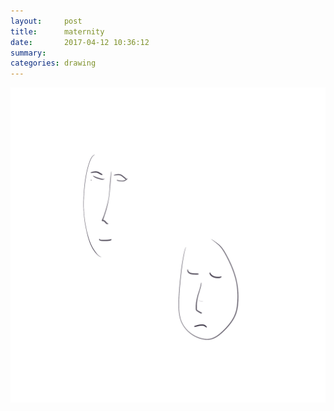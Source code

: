 ```yaml
---
layout:     post
title:      maternity
date:       2017-04-12 10:36:12
summary:    
categories: drawing
---
```

![maternity](/images/diary/maternity.png "the fantastic mz fox")
